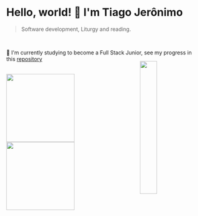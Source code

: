 
#  <strong>Hello, world! 👋 I'm Tiago Jerônimo </strong>

> Software development, Liturgy and reading.
<br> 

🔭 I'm currently studying to become a Full Stack Junior, see my progress in this [repository](https://github.com/tiago-jeronimo/trybe.exercicios)  
<br>
<img align="right" width="30%" style="margin-top:-20px" src="https://c.tenor.com/y1yKziqaf50AAAAd/nice.gif"/>


  <a href="https://github.com/tiago-jeronimo">
    <img height="180em" src="https://github-readme-stats.vercel.app/api?username=tiago-jeronimo&show_icons=true&theme=dark&include_all_commits=true&count_private=true"/>
    <br><img height="180em" src="https://github-readme-stats.vercel.app/api/top-langs/?username=tiago-jeronimo&layout=compact&langs_count=7&theme=dark"/>
</div>
